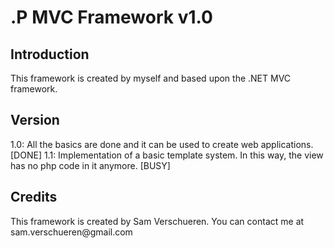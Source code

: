 <h1>.P MVC Framework v1.0</h1>

<h2>Introduction</h2>
This framework is created by myself and based upon the .NET MVC framework.

<h2>Version</h2>
1.0: All the basics are done and it can be used to create web applications. [DONE]
1.1: Implementation of a basic template system. In this way, the view has no php code in it anymore. [BUSY]

<h2>Credits</h2>
This framework is created by Sam Verschueren. You can contact me at sam.verschueren@gmail.com
